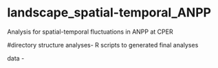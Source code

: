 # landscape_spatial-temporal_ANPP
Analysis for spatial-temporal fluctuations in ANPP at CPER

#directory structure
analyses- R scripts to generated final analyses

data - 
